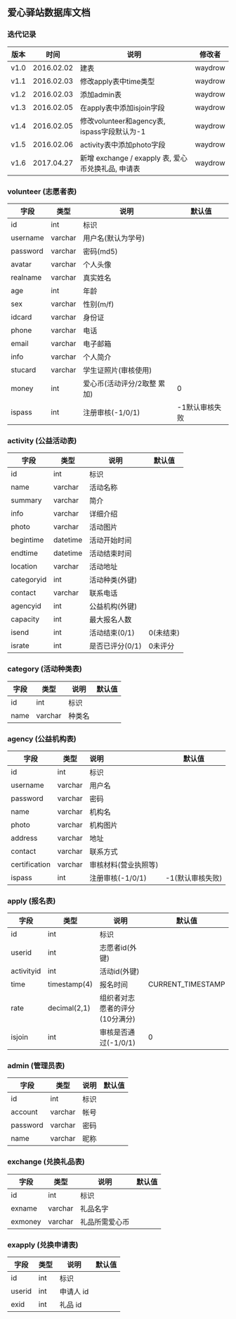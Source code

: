 ## 爱心驿站数据库文档

### 迭代记录

| 版本   | 时间         | 说明                                    | 修改者     |
| ---- | ---------- | ------------------------------------- | ------- |
| v1.0 | 2016.02.02 | 建表                                    | waydrow |
| v1.1 | 2016.02.03 | 修改apply表中time类型                       | waydrow |
| v1.2 | 2016.02.03 | 添加admin表                              | waydrow |
| v1.3 | 2016.02.05 | 在apply表中添加isjoin字段                    | waydrow |
| v1.4 | 2016.02.05 | 修改volunteer和agency表, ispass字段默认为-1    | waydrow |
| v1.5 | 2016.02.06 | activity表中添加photo字段                   | waydrow |
| v1.6 | 2017.04.27 | 新增 exchange / exapply 表, 爱心币兑换礼品, 申请表 | waydrow |

### volunteer (志愿者表)

| 字段       | 类型      | 说明               | 默认值      |
| -------- | ------- | ---------------- | -------- |
| id       | int     | 标识               |          |
| username | varchar | 用户名(默认为学号)       |          |
| password | varchar | 密码(md5)          |          |
| avatar   | varchar | 个人头像             |          |
| realname | varchar | 真实姓名             |          |
| age      | int     | 年龄               |          |
| sex      | varchar | 性别(m/f)          |          |
| idcard   | varchar | 身份证              |          |
| phone    | varchar | 电话               |          |
| email    | varchar | 电子邮箱             |          |
| info     | varchar | 个人简介             |          |
| stucard  | varchar | 学生证照片(审核使用)      |          |
| money    | int     | 爱心币(活动评分/2取整 累加) | 0        |
| ispass   | int     | 注册审核(-1/0/1)     | -1默认审核失败 |

### activity (公益活动表)

| 字段         | 类型       | 说明         | 默认值    |
| ---------- | -------- | ---------- | ------ |
| id         | int      | 标识         |        |
| name       | varchar  | 活动名称       |        |
| summary    | varchar  | 简介         |        |
| info       | varchar  | 详细介绍       |        |
| photo      | varchar  | 活动图片       |        |
| begintime  | datetime | 活动开始时间     |        |
| endtime    | datetime | 活动结束时间     |        |
| location   | varchar  | 活动地址       |        |
| categoryid | int      | 活动种类(外键)   |        |
| contact    | varchar  | 联系电话       |        |
| agencyid   | int      | 公益机构(外键)   |        |
| capacity   | int      | 最大报名人数     |        |
| isend      | int      | 活动结束(0/1)  | 0(未结束) |
| israte     | int      | 是否已评分(0/1) | 0未评分   |

### category (活动种类表)

| 字段   | 类型      | 说明   | 默认值  |
| ---- | ------- | ---- | ---- |
| id   | int     | 标识   |      |
| name | varchar | 种类名  |      |

### agency (公益机构表)

| 字段            | 类型      | 说明           | 默认值        |
| ------------- | ------- | :----------- | ---------- |
| id            | int     | 标识           |            |
| username      | varchar | 用户名          |            |
| password      | varchar | 密码           |            |
| name          | varchar | 机构名          |            |
| photo         | varchar | 机构图片         |            |
| address       | varchar | 地址           |            |
| contact       | varchar | 联系方式         |            |
| certification | varchar | 审核材料(营业执照等)  |            |
| ispass        | int     | 注册审核(-1/0/1) | -1(默认审核失败) |

### apply (报名表)

| 字段         | 类型           | 说明                | 默认值               |
| ---------- | ------------ | ----------------- | ----------------- |
| id         | int          | 标识                |                   |
| userid     | int          | 志愿者id(外键)         |                   |
| activityid | int          | 活动id(外键)          |                   |
| time       | timestamp(4) | 报名时间              | CURRENT_TIMESTAMP |
| rate       | decimal(2,1) | 组织者对志愿者的评分(10分满分) |                   |
| isjoin     | int          | 审核是否通过(-1/0/1)    | 0                 |

### admin (管理员表)

| 字段       | 类型      | 说明   | 默认值  |
| -------- | ------- | ---- | ---- |
| id       | int     | 标识   |      |
| account  | varchar | 帐号   |      |
| password | varchar | 密码   |      |
| name     | varchar | 昵称   |      |

### exchange (兑换礼品表)

| 字段      | 类型      | 说明      | 默认值  |
| ------- | ------- | ------- | ---- |
| id      | int     | 标识      |      |
| exname  | varchar | 礼品名字    |      |
| exmoney | varchar | 礼品所需爱心币 |      |

### exapply (兑换申请表)

| 字段     | 类型   | 说明     | 默认值  |
| ------ | ---- | ------ | ---- |
| id     | int  | 标识     |      |
| userid | int  | 申请人 id |      |
| exid   | int  | 礼品 id  |      |